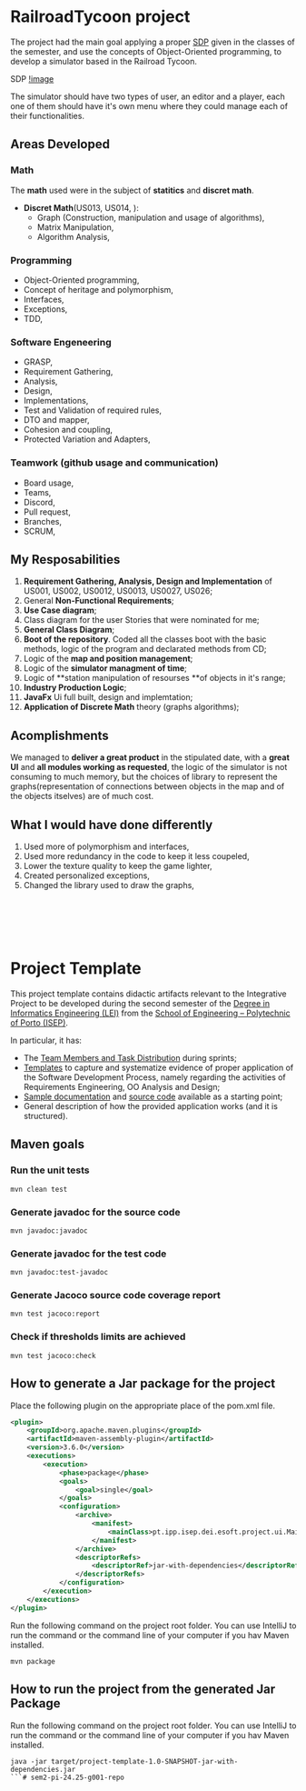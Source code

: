 # RailroadTycoon project

The project had the main goal applying a proper [SDP](https://www.geeksforgeeks.org/software-engineering/software-development-process/) given in the classes of the semester, and use the concepts of Object-Oriented programming, to develop a simulator based in the Railroad Tycoon.

SDP
[!image](SDP.png)

The simulator should have two types of user, an editor and a player, each one of them should have it's own menu where they could manage each of their functionalities. 

## Areas Developed
  ### Math  
  The **math** used were in the subject of **statitics** and **discret math**. 
  - **Discret Math**(US013, US014, ):
      - Graph (Construction, manipulation and usage of algorithms),
      - Matrix Manipulation,
      - Algorithm Analysis,
  
  ### Programming 
  - Object-Oriented programming,
  - Concept of heritage and polymorphism,
  - Interfaces,
  - Exceptions,
  - TDD,
  
  ### Software Engeneering
  - GRASP,
  - Requirement Gathering,
  - Analysis,
  - Design,
  - Implementations,
  - Test and Validation of required rules,
  - DTO and mapper,
  - Cohesion and coupling,
  - Protected Variation and Adapters,


  ### Teamwork (github usage and communication)
  - Board usage,
  - Teams,
  - Discord,
  - Pull request,
  - Branches,
  - SCRUM,

## My Resposabilities
  1. **Requirement Gathering, Analysis, Design and Implementation** of US001, US002, US0012, US0013, US0027, US026;
  2. General **Non-Functional Requirements**;
  3. **Use Case diagram**;
  4. Class diagram for the user Stories that were nominated for me;
  5. **General Class Diagram**;
  6. **Boot of the repository**. Coded all the classes boot with the basic methods, logic of the program and declarated methods from CD;
  7. Logic of the **map and position management**;
  8. Logic of the **simulator managment of time**;
  9. Logic of **station manipulation of resourses **of objects in it's range;
  10. **Industry Production Logic**;
  11. **JavaFx** Ui full built, design and implemtation;
  12. **Application of Discrete Math** theory (graphs algorithms);

## Acomplishments 

We managed to **deliver a great product** in the stipulated date, with a **great UI** and **all modules working as requested**, the logic of the simulator is not consuming to much memory, but the choices of library to represent the graphs(representation of connections between objects in the map and of the objects itselves) are of much cost.



## What I would have done differently  
  1. Used more of polymorphism and interfaces,
  2. Used more redundancy in the code to keep it less coupeled,
  3. Lower the texture quality to keep the game lighter,
  4. Created personalized exceptions,
  5. Changed the library used to draw the graphs,


<br /><br /><br /><br />

# Project Template

This project template contains didactic artifacts relevant to the Integrative Project to be developed during the second semester of the [Degree in Informatics Engineering (LEI)](https://www.isep.ipp.pt/Course/Course/26) from the [School of Engineering – Polytechnic of Porto (ISEP)](https://www.isep.ipp.pt).

In particular, it has:

* The [Team Members and Task Distribution](docs/TeamMembersAndTasks.md) during sprints;
* [Templates](docs/(template-files)) to capture and systematize evidence of proper application of the Software Development Process, namely regarding the activities of Requirements Engineering, OO Analysis and Design;
* [Sample documentation](docs/outsourcing-tasks-example) and [source code](src) available as a starting point;
* General description of how the provided application works (and it is structured).


## Maven goals

### Run the unit tests
```
mvn clean test
```

### Generate javadoc for the source code
```
mvn javadoc:javadoc
```

### Generate javadoc for the test code
```
mvn javadoc:test-javadoc
```

### Generate Jacoco source code coverage report
```
mvn test jacoco:report
```

### Check if thresholds limits are achieved
```
mvn test jacoco:check
```

## How to generate a Jar package for the project

Place the following plugin on the appropriate place of the pom.xml file.

```xml
<plugin>
    <groupId>org.apache.maven.plugins</groupId>
    <artifactId>maven-assembly-plugin</artifactId>
    <version>3.6.0</version>
    <executions>
        <execution>
            <phase>package</phase>
            <goals>
                <goal>single</goal>
            </goals>
            <configuration>
                <archive>
                    <manifest>
                        <mainClass>pt.ipp.isep.dei.esoft.project.ui.Main</mainClass>
                    </manifest>
                </archive>
                <descriptorRefs>
                    <descriptorRef>jar-with-dependencies</descriptorRef>
                </descriptorRefs>
            </configuration>
        </execution>
    </executions>
</plugin>
```

Run the following command on the project root folder. You can use IntelliJ to run the command or the command line of your computer if you hav Maven installed.

```
mvn package
```

## How to run the project from the generated Jar Package

Run the following command on the project root folder. You can use IntelliJ to run the command or the command line of your computer if you hav Maven installed.

```
java -jar target/project-template-1.0-SNAPSHOT-jar-with-dependencies.jar
```# sem2-pi-24.25-g001-repo
